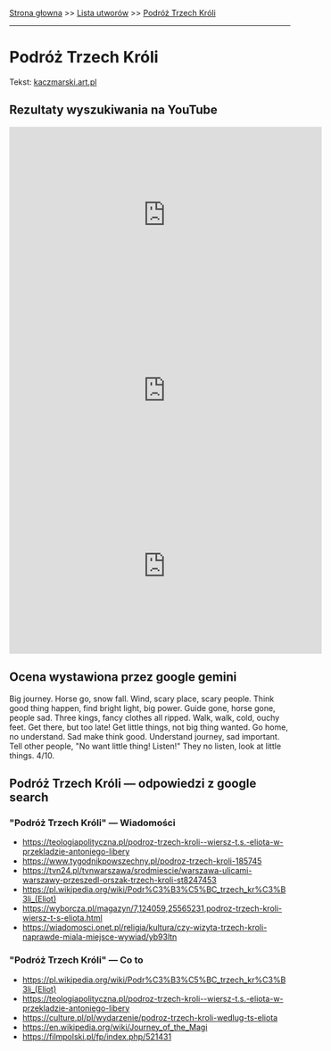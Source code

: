 [Strona głowna](../index.md) >> [Lista utworów](../list.md) >> [Podróż Trzech Króli](442.md)

---

# Podróż Trzech Króli

Tekst: [kaczmarski.art.pl](https://www.kaczmarski.art.pl/tworczosc/wiersze/podroz-trzech-kroli/)

## Rezultaty wyszukiwania na YouTube

<iframe width="560" height="315" src="https://www.youtube.com/embed/0aHLPLZ7hl8?si=IdontcarewhotheIRSsendsImnotpayingtaxes" title="YouTube video player" frameborder="0" allow="accelerometer; autoplay; clipboard-write; encrypted-media; gyroscope; picture-in-picture; web-share" referrerpolicy="strict-origin-when-cross-origin" allowfullscreen></iframe>

<iframe width="560" height="315" src="https://www.youtube.com/embed/mmtue5goFdk?si=IdontcarewhotheIRSsendsImnotpayingtaxes" title="YouTube video player" frameborder="0" allow="accelerometer; autoplay; clipboard-write; encrypted-media; gyroscope; picture-in-picture; web-share" referrerpolicy="strict-origin-when-cross-origin" allowfullscreen></iframe>

<iframe width="560" height="315" src="https://www.youtube.com/embed/qyKT0sUTH3o?si=IdontcarewhotheIRSsendsImnotpayingtaxes" title="YouTube video player" frameborder="0" allow="accelerometer; autoplay; clipboard-write; encrypted-media; gyroscope; picture-in-picture; web-share" referrerpolicy="strict-origin-when-cross-origin" allowfullscreen></iframe>

## Ocena wystawiona przez google gemini

Big journey. Horse go, snow fall. Wind, scary place, scary people. Think good thing happen, find bright light, big power. Guide gone, horse gone, people sad. Three kings, fancy clothes all ripped. Walk, walk, cold, ouchy feet. Get there, but too late! Get little things, not big thing wanted. Go home, no understand. Sad make think good. Understand journey, sad important. Tell other people, "No want little thing! Listen!" They no listen, look at little things. 4/10.


## Podróż Trzech Króli — odpowiedzi z google search

### "Podróż Trzech Króli" — Wiadomości

 - <https://teologiapolityczna.pl/podroz-trzech-kroli--wiersz-t.s.-eliota-w-przekladzie-antoniego-libery>
 - <https://www.tygodnikpowszechny.pl/podroz-trzech-kroli-185745>
 - <https://tvn24.pl/tvnwarszawa/srodmiescie/warszawa-ulicami-warszawy-przeszedl-orszak-trzech-kroli-st8247453>
 - <https://pl.wikipedia.org/wiki/Podr%C3%B3%C5%BC_trzech_kr%C3%B3li_(Eliot)>
 - <https://wyborcza.pl/magazyn/7,124059,25565231,podroz-trzech-kroli-wiersz-t-s-eliota.html>
 - <https://wiadomosci.onet.pl/religia/kultura/czy-wizyta-trzech-kroli-naprawde-miala-miejsce-wywiad/yb93ltn>

### "Podróż Trzech Króli" — Co to

 - <https://pl.wikipedia.org/wiki/Podr%C3%B3%C5%BC_trzech_kr%C3%B3li_(Eliot)>
 - <https://teologiapolityczna.pl/podroz-trzech-kroli--wiersz-t.s.-eliota-w-przekladzie-antoniego-libery>
 - <https://culture.pl/pl/wydarzenie/podroz-trzech-kroli-wedlug-ts-eliota>
 - <https://en.wikipedia.org/wiki/Journey_of_the_Magi>
 - <https://filmpolski.pl/fp/index.php/521431>

